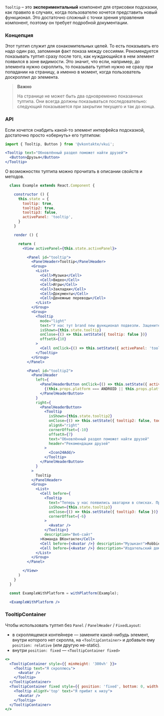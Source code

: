 `Tooltip` – это **экспериментальный** компонент для отрисовки подсказки, как правило в случаях, когда пользователю
хочется представить новый функционал. Это достаточно сложный с точки зрения управления компонент, поэтому он
требует подробной документации.

### Концепция
Этот тултип служит для ознакомительных целей. То есть показывать его надо один раз, запоминая факт показа между
сессиями. Рекомендуется показывать тултип сразу после того, как нуждающийся в нем элемент появился в зоне видимости.
Это значит, что если, например, до элемента нужно скроллить, то показывать тултип нужно не сразу при попадании
на страницу, а именно в момент, когда пользователь доскроллил до элемента.

> **Важно** 
>
>На странице не может быть два одновременно показанных тултипа. Они всегда должны показываться
последовательно: следующий показывается при закрытии текущего и так до конца.


### API

Если хочется снабдить какой-то элемент интерфейса подсказкой, достаточно просто «обернуть» его тултипом:
``` jsx static
import { Tooltip, Button } from '@vkontakte/vkui';

<Tooltip text="Обновлённый раздел поможет найти друзей">
  <Button>Друзья</Button>
</Tooltip>
```
О возможностях тултипа можно прочитать в описании свойств и методов.

```jsx
  class Example extends React.Component {

    constructor () {
      this.state = {
        tooltip: true,
        tooltip2: true,
        tooltip3: false,
        activePanel: 'tooltip',
      }
    }

    render () {

      return (
        <View activePanel={this.state.activePanel}>

          <Panel id="tooltip">
            <PanelHeader>Tooltip</PanelHeader>
            <Group>
              <List>
                <Cell>Музыка</Cell>
                <Cell>Видео</Cell>
                <Cell>Игры</Cell>
                <Cell>Закладки</Cell>
                <Cell>Документы</Cell>
                <Cell>Денежные переводы</Cell>
              </List>
            </Group>
            <Group>
              <Tooltip
                mode="light"
                text="У нас тут brand new функционал подвезли. Зацените!"
                isShown={this.state.tooltip}
                onClose={() => this.setState({ tooltip: false })}
                offsetX={10}
              >
                <Cell onClick={() => this.setState({ activePanel: 'tooltip2' })}>VK Pay</Cell>
              </Tooltip>
            </Group>
          </Panel>

          <Panel id="tooltip2">
            <PanelHeader
              left={
                <PanelHeaderButton onClick={() => this.setState({ activePanel: 'tooltip' })}>
                  {(this.props.platform === ANDROID || this.props.platform === VKCOM) ? <Icon24Back/> : <Icon28ChevronBack/>}
                </PanelHeaderButton>
              }
              right={
                <PanelHeaderButton>
                  <Tooltip
                    isShown={this.state.tooltip2}
                    onClose={() => this.setState({ tooltip2: false, tooltip3: true })}
                    alignX="right"
                    cornerOffset={-10}
                    offsetX={7}
                    text="Обновлённый раздел поможет найти друзей"
                    header="Рекомендации друзей"
                  >
                    <Icon24Add/>
                  </Tooltip>
                </PanelHeaderButton>
              }
            >
              Tooltip
            </PanelHeader>
            <Group>
              <List>
                <Cell before={
                  <Tooltip
                    text="Теперь у нас появились аватарки в списках. Правда круто?"
                    isShown={this.state.tooltip3}
                    onClose={() => this.setState({ tooltip3: false })}
                    cornerOffset={-6}
                  >
                    <Avatar />
                  </Tooltip>}
                  description="Веб-сайт"
                >Команда ВКонтакте</Cell>
                <Cell before={<Avatar />} description="Музыкант">Robbie Williams</Cell>
                <Cell before={<Avatar />} description="Издательский дом">ПостНаука</Cell>
              </List>
            </Group>
          </Panel>

        </View>
      )
    }
  }

  const ExampleWithPlatform = withPlatform(Example);

  <ExampleWithPlatform />
```

### TooltipContainer

Чтобы использовать тултип без `Panel` / `PanelHeader` / `FixedLayout`:
- в скроллящемся контейнере — замените какой-нибудь элемент, внутри которого нет скролла, на `<TooltipContainer>` и добавьте ему `position: relative` (или другую не-static).
- внутри `position: fixed` — `<TooltipContainer fixed>`

```jsx { "props": { "autoLayout": "root" } }
<>
  <TooltipContainer style={{ minHeight: '300vh' }}>
    <Tooltip text="Я скроллюсь">
      <Avatar />
    </Tooltip>
  </TooltipContainer>
  <TooltipContainer fixed style={{ position: 'fixed', bottom: 0, width: '100%' }}>
    <Tooltip alignY='top' text="Я прибит к низу">
      <Avatar />
    </Tooltip>
  </TooltipContainer>
</>
```
